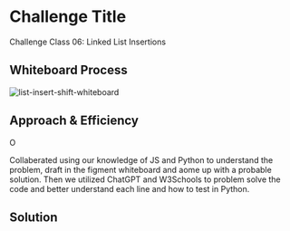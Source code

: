 # Challenge Title
Challenge Class 06: Linked List Insertions

## Whiteboard Process
<!-- Embedded whiteboard image -->
![list-insert-shift-whiteboard](/Assets/whiteboardLAB06.png)

## Approach & Efficiency
<!-- What approach did you take? Why? What is the Big O space/time for this approach? -->
O

Collaberated using our knowledge of JS and Python to understand the problem, draft in the figment whiteboard and aome up with a probable solution. Then we utilized ChatGPT and W3Schools to problem solve the code and better understand each line and how to test in Python.


## Solution
<!-- Show how to run your code, and examples of it in action -->

